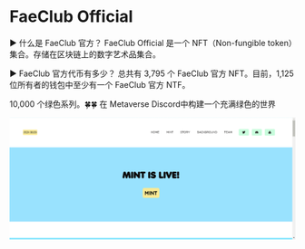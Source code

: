 # FaeClub Official

▶ 什么是 FaeClub 官方？
FaeClub Official 是一个 NFT（Non-fungible token）集合。存储在区块链上的数字艺术品集合。

▶ FaeClub 官方代币有多少？
总共有 3,795 个 FaeClub 官方 NFT。目前，1,125 位所有者的钱包中至少有一个 FaeClub 官方 NTF。

10,000 个绿色系列。🍀🍀
在 Metaverse Discord中构建一个充满绿色的世界

![nft](2131231313.png)
